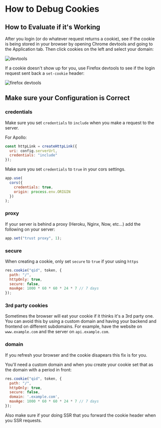 # How to Debug Cookies

## How to Evaluate if it's Working

After you login (or do whatever request returns a cookie), see if the cookie is being stored in your browser by opening Chrome devtools and going to the Application tab. Then click cookies on the left and select your domain:

![devtools](https://github.com/benawad/how-to-debug-cookies/raw/master/Screen%20Shot%202019-06-19%20at%206.44.47%20PM.png)

If a cookie doesn't show up for you, use Firefox devtools to see if the login request sent back a `set-cookie` header:

![firefox devtools](https://github.com/benawad/how-to-debug-cookies/raw/master/Screen%20Shot%202019-06-19%20at%207.56.43%20PM.png)

## Make sure your Configuration is Correct

### credentials

Make sure you set `credentials` to `include` when you make a request to the server.

For Apollo:

```js
const httpLink = createHttpLink({
  uri: config.serverUrl,
  credentials: "include"
});
```


Make sure you set `credentials` to `true` in your cors settings.

```js
app.use(
  cors({
    credentials: true,
    origin: process.env.ORIGIN
  })
);
```

### proxy

If your server is behind a proxy (Heroku, Nginx, Now, etc...) add the following on your server:

```js
app.set("trust proxy", 1);
```

### secure

When creating a cookie, only set `secure` to `true` if your using `https`

```js
res.cookie("qid", token, {
  path: "/",
  httpOnly: true,
  secure: false,
  maxAge: 1000 * 60 * 60 * 24 * 7 // 7 days
});
```

### 3rd party cookies

Sometimes the browser will eat your cookie if it thinks it's a 3rd party one. You can avoid this by using a custom domain and having your backend and frontend on different subdomains. For example, have the website on `www.example.com` and the server on `api.example.com`.

### domain

If you refresh your browser and the cookie disapears this fix is for you.

You'll need a custom domain and when you create your cookie set that as the domain with a period in front:

```js
res.cookie("qid", token, {
  path: "/",
  httpOnly: true,
  secure: false,
  domain: '.example.com',
  maxAge: 1000 * 60 * 60 * 24 * 7 // 7 days
});
```

Also make sure if your doing SSR that you forward the cookie header when you SSR requests.
